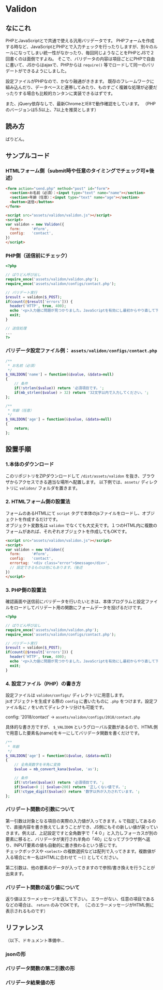 # Validon

## なにこれ

PHPとJavaScriptとで共通で使える汎用バリデータです。
PHPフォームを作成する時など、JavaScriptとPHPとで入力チェックを行ったりしますが、別々のルールになってしまい統一性がなかったり、毎回同じようなことをPHPとJSで２回書くのは面倒ですよね。
そこで、バリデータの内容は項目ごとにPHPで自由に書いて、JSからはajaxで、PHPからは `require()` 等でロードして同一のバリデートができるようにしました。

設定ファイルがPHPなので、かなり融通がききます。
既存のフレームワークに組み込んだり、データベースと連帯してみたり、ものすごく複雑な処理が必要だったりする場合も比較的カンタンに実装できるはずです。

また、jQuery依存なしで、最新ChromeとIE8で動作確認をしています。
（PHPのバージョンは5.5以上、7以上を推奨とします）

## 読み方

ばりどん。

## サンプルコード

### HTMLフォーム側（submit時や任意のタイミングでチェック可※後述）

```html
<form action="send.php" method="post" id="form">
  <section>お名前（必須）：<input type="text" name="name"></section>
  <section>年齢（任意）：<input type="text" name="age"></section>
  <button>送信</button>
</form>

<script src="assets/validon/validon.js"></script>
<script>
var validon = new Validon({
  form:     '#form',
  config:   'contact',
})
</script>
```

### PHP側（送信前にチェック）

```php
<?php

// ばりどん呼び出し
require_once('assets/validon/validon.php');
require_once('assets/validon/configs/contact.php');

// バリデート実行
$result = validon($_POST);
if(count(@$result['errors'])) {
  header('HTTP', true, 400);
  echo '<p>入力値に問題が見つかりました。JavaScriptを有効にし最初からやり直して下さい。</p>';
  exit;
}

// 送信処理
...
?>
```

### バリデータ設定ファイル例： `assets/validon/configs/contact.php`

```php
/**
 * お名前（必須）
 */
$_VALIDON['name'] = function(&$value, &$data=null)
{
    // 条件
    if(!strlen($value)) return '必須項目です。';
    if(mb_strlen($value) > 32) return '32文字以内で入力してください。';
};

/**
 * 年齢（任意）
 */
$_VALIDON['age'] = function(&$value, &$data=null)
{
    return;
};
```

## 設置手順

### 1.本体のダウンロード
このリポジトリをZIPダウンロードして `/dist/assets/validon` を抜き、ブラウザからアクセスできる適当な場所へ配置します。
以下例では、`assets/` ディレクトリに `validon/` フォルダを置きます。

### 2. HTMLフォーム側の設置法

フォームのあるHTMLにて `script` タグで本体のjsファイルをロードし、オブジェクトを作成するだけです。  
オブジェクト変数名は `validon` でなくても大丈夫です。１つのHTML内に複数のフォームがあれば、それぞれオブジェクトを作成してもOKです。

```html
<script src="assets/validon/validon.js"></script>
<script>
var validon = new Validon({
  form:     '#form',
  config:   'contact',
  errortag: '<div class="error">$message</div>',
  // 設定できるものは他にもあります。（後述
})
</script>
```

### 3. PHP側の設置法

確認画面や送信前にバリデータを行いたいときは、本体プログラムと設定ファイルをロードしてバリデート用の関数にフォームデータを投げるだけです。

```php
<?php

// ばりどん呼び出し
require_once('assets/validon/validon.php');
require_once('assets/validon/configs/contact.php');

// バリデート実行
$result = validon($_POST);
if(count(@$result['errors'])) {
  header('HTTP', true, 400);
  echo '<p>入力値に問題が見つかりました。JavaScriptを有効にし最初からやり直して下さい。</p>';
  exit;
}
```

### 4. 設定ファイル（PHP）の書き方

設定ファイルは `validon/configs/` ディレクトリに用意します。  
jsオブジェクトを生成する際の `config` に書いたものに `.php` をつけます。設定ファイル名に `/` をいれてディレクトリ分けも可能です。

config: '2018/contact' -> `assets/validon/configs/2018/contact.php`

具体的な書き方ですが、 `$_VALIDON` というグローバル変数があるので、HTML側で用意した要素名(name)をキーにしてバリデータ関数を書くだけです。

```php
/**
 * 年齢
 */
$_VALIDON['age'] = function(&$value, &$data=null)
{
    // 全角英数字を半角に変換
    $value = mb_convert_kana($value, 'as');

    // 条件
    if(!strlen($value)) return '必須項目です。';
    if($value<0 || $value>200) return '正しくない値です。';
    if(!ctype_digit($value)) return '数字以外が入力されています。';
};
```

### バリデート関数の引数について
第一引数は対象となる項目の実際の入力値が入ってきます。`&` で指定してあるので、直接内容を書き換えてしまうことができ、JS側にもその新しい値が戻っていきます。例えば、上記設定ですと全角数字で「４０」と入力しフォーカスが別の要素に移ると、バリデータが実行され半角の「40」になってブラウザ側へ返り、INPUT要素の値も自動的に書き換わるという感じです。  
チェックボックスや `<select>` の複数選択などは配列で入ってきます。複数値が入る場合にキー名はHTMLに合わせて `～[]` としてください。

第二引数は、他の要素のデータが入ってきますので参照/書き換えを行うことが出来ます。

### バリデート関数の返り値について
返り値はエラーメッセージを返して下さい。
エラーがない、任意の項目であるなどの場合は、 `return` のみでOKです。
（このエラーメッセージがHTML側に表示されるものです）


## リファレンス




（以下、ドキュメント準備中...

### jsonの形

### バリデータ関数の第二引数の形

### バリデータ結果値の形
